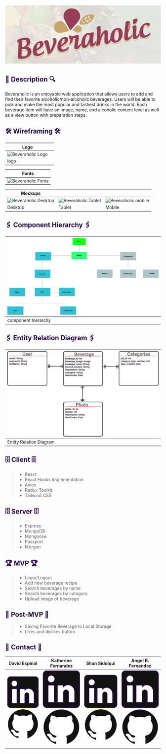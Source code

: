 # <div align="center">![Beveraholic](client/src/images/logos/banner.png) </div>



## <div align="left" style='color: #240046'> 🔎 Description 🔍

<p>Beveraholic is an enjoyable web application that allows users to add and find their favorite alcoholic/non-alcoholic beverages. Users will be able to pick and make the most popular and tastiest drinks in the world. Each beverage item will have an image, name, and alcoholic content level as well as a view button with preparation steps. 
</p>

## <div align="left" style='color: #240046'> 🛠 Wireframing 🛠 </div>
| Logo                                                               |     |
| ------------------------------------------------------------------ | --- |
| ![Beveraholic Logo](src/images/logos/project-bloom-logo-light.svg) |
| logo                                                               |

| Fonts                                                                    |
| ------------------------------------------------------------------------ |
| ![Beveraholic Fonts](src/images/design_elements/project-bloom-fonts.svg) |


| Mockups                                                                   |                         |                         |
| ------------------------------------------------------------------------- | ----------------------- | ----------------------- |
| ![Beveraholic Desktop](client/src/images/wireframe/desktop_wireframe.png) | ![Beveraholic Tablet]() | ![Beveraholic mobile]() |
| Desktop                                                                   | Tablet                  | Mobile                  |

## <div align="left" style='color: #240046'> 🖇 Component Hierarchy 🖇  </div>
| ![Beveraholic Component Hierarchy](client/src/images/component-hierarchy/component_hierarchy.svg) |
| ------------------------------------------------------------------------------------------------- |
| component hierarchy                                                                               |

## <div align="left" style='color: #240046'> 🖇 Entity Relation Diagram 🖇  </div>
| ![Beveraholic Component Hierarchy](client/src/images/erd/erd.svg) |
| ----------------------------------------------------------------- |
| Entity Relation Diagram                                           |

## <div align="left" style='color: #240046'> 🗄 Client 🗄 </div>
> - React
> - React Hooks Implementation
> - Axios
> - Redux Toolkit
> - Tailwind CSS


## <div align="left" style='color: #240046'> 🗄 Server 🗄 </div>
> - Express
> - MongoDB
> - Mongoose
> - Passport 
> - Morgon

## <div align="left" style='color: #240046'> 🏆 MVP 🏆</div>
> - Login/Logout
> - Add new beverage recipe
> - Search beverages by name
> - Search beverages by category
> - Upload image of beverage

## <div align="left" style='color: #240046'> 🔮 Post-MVP 🔮 </div>
> - Saving Favorite Beverage to Local Storage
> - Likes and dislikes button

## <div align="left" style='color: #240046'> 📠 Contact 📠</div>

| David Espinal                                                                                                                                                                                  | Katherine Fernandez                                                                                                                                                                           | Shan Siddiqui                                                                                                                                                                   | Angel B. Fernandez                                                                                                                                                                              |
| ---------------------------------------------------------------------------------------------------------------------------------------------------------------------------------------------- | --------------------------------------------------------------------------------------------------------------------------------------------------------------------------------------------- | ------------------------------------------------------------------------------------------------------------------------------------------------------------------------------- | ----------------------------------------------------------------------------------------------------------------------------------------------------------------------------------------------- |
| [![LinkedIn](client/src/images/logos/linkedin-logo.svg)](https://www.linkedin.com/in/david-espinal-28b91a1b7/) [![GitHub](client/src/images/logos/github-logo.svg)](https://github.com/DEsp04) | [![LinkedIn](client/src/images/logos/linkedin-logo.svg)](https://www.linkedin.com/in/katfernandez22/) [![GitHub](client/src/images/logos/github-logo.svg)](https://github.com/katfernandez22) | [![LinkedIn](client/src/images/logos/linkedin-logo.svg)](https://www.linkedin.com/in/ssiddiqui007/) [![GitHub](client/src/images/logos/github-logo.svg)](https://github.com/shansiddiqui94) | [![LinkedIn](client/src/images/logos/linkedin-logo.svg)](https://www.linkedin.com/in/angelbienvenidofernandez/) [![GitHub](client/src/images/logos/github-logo.svg)](https://github.com/Avixph) |
|                                                                                                                                                                                                |                                                                                                                                                                                               |                                                                                                                                                                                 |
